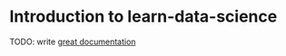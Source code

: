 # Introduction to learn-data-science

TODO: write [great documentation](http://jacobian.org/writing/what-to-write/)
